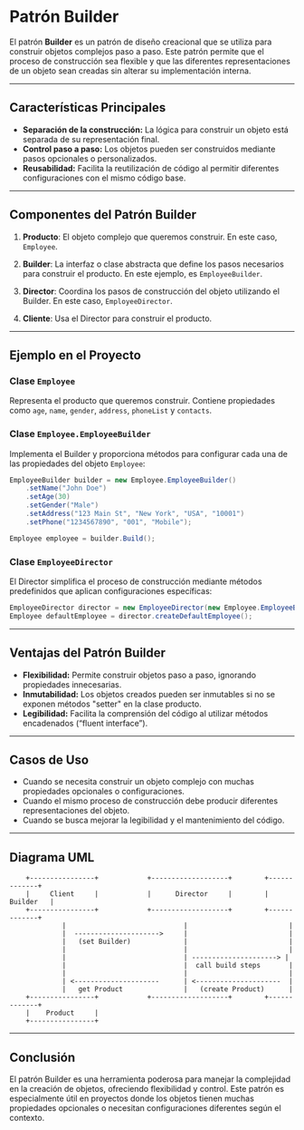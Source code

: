 # Patrón Builder

El patrón **Builder** es un patrón de diseño creacional que se utiliza para construir objetos complejos paso a paso. Este patrón permite que el proceso de construcción sea flexible y que las diferentes representaciones de un objeto sean creadas sin alterar su implementación interna.

---

## Características Principales

- **Separación de la construcción:** La lógica para construir un objeto está separada de su representación final.
- **Control paso a paso:** Los objetos pueden ser construidos mediante pasos opcionales o personalizados.
- **Reusabilidad:** Facilita la reutilización de código al permitir diferentes configuraciones con el mismo código base.

---

## Componentes del Patrón Builder

1. **Producto**:
   El objeto complejo que queremos construir. En este caso, `Employee`.

2. **Builder**:
   La interfaz o clase abstracta que define los pasos necesarios para construir el producto. En este ejemplo, es `EmployeeBuilder`.

3. **Director**:
   Coordina los pasos de construcción del objeto utilizando el Builder. En este caso, `EmployeeDirector`.

4. **Cliente**:
   Usa el Director para construir el producto.

---

## Ejemplo en el Proyecto

### Clase `Employee`
Representa el producto que queremos construir. Contiene propiedades como `age`, `name`, `gender`, `address`, `phoneList` y `contacts`.

### Clase `Employee.EmployeeBuilder`
Implementa el Builder y proporciona métodos para configurar cada una de las propiedades del objeto `Employee`:

```java
EmployeeBuilder builder = new Employee.EmployeeBuilder()
    .setName("John Doe")
    .setAge(30)
    .setGender("Male")
    .setAddress("123 Main St", "New York", "USA", "10001")
    .setPhone("1234567890", "001", "Mobile");

Employee employee = builder.Build();
```

### Clase `EmployeeDirector`
El Director simplifica el proceso de construcción mediante métodos predefinidos que aplican configuraciones específicas:

```java
EmployeeDirector director = new EmployeeDirector(new Employee.EmployeeBuilder());
Employee defaultEmployee = director.createDefaultEmployee();
```

---

## Ventajas del Patrón Builder

- **Flexibilidad:** Permite construir objetos paso a paso, ignorando propiedades innecesarias.
- **Inmutabilidad:** Los objetos creados pueden ser inmutables si no se exponen métodos "setter" en la clase producto.
- **Legibilidad:** Facilita la comprensión del código al utilizar métodos encadenados (“fluent interface”).

---

## Casos de Uso

- Cuando se necesita construir un objeto complejo con muchas propiedades opcionales o configuraciones.
- Cuando el mismo proceso de construcción debe producir diferentes representaciones del objeto.
- Cuando se busca mejorar la legibilidad y el mantenimiento del código.

---

## Diagrama UML

```plaintext
    +----------------+            +-------------------+        +-------------+
    |     Client     |            |      Director     |        |   Builder   |
    +----------------+            +-------------------+        +-------------+
             |                             |                         |
             |  --------------------->     |                         |
             |   (set Builder)             |                         |
             |                             |                         |
             |                             | ---------------------> |
             |                             |  call build steps       |
             |                             |                         |
             | <---------------------      | <---------------------  |
             |   get Product               |   (create Product)      |
    +----------------+            +-------------------+        +-------------+
    |    Product     |
    +----------------+
```

---

## Conclusión

El patrón Builder es una herramienta poderosa para manejar la complejidad en la creación de objetos, ofreciendo flexibilidad y control. Este patrón es especialmente útil en proyectos donde los objetos tienen muchas propiedades opcionales o necesitan configuraciones diferentes según el contexto.

